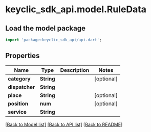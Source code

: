 # keyclic_sdk_api.model.RuleData

## Load the model package
```dart
import 'package:keyclic_sdk_api/api.dart';
```

## Properties
Name | Type | Description | Notes
------------ | ------------- | ------------- | -------------
**category** | **String** |  | [optional] 
**dispatcher** | **String** |  | 
**place** | **String** |  | [optional] 
**position** | **num** |  | [optional] 
**service** | **String** |  | 

[[Back to Model list]](../README.md#documentation-for-models) [[Back to API list]](../README.md#documentation-for-api-endpoints) [[Back to README]](../README.md)


